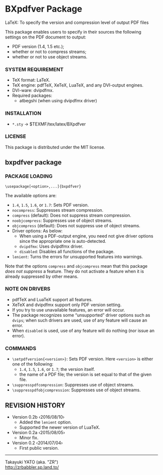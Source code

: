 BXpdfver Package
================

LaTeX: To specify the version and compression level of output PDF files

This package enables users to specify in their sources the following
settings on the PDF document to output:

  * PDF version (1.4, 1.5 etc.);
  * whether or not to compress streams;
  * whether or not to use object streams.

### SYSTEM REQUIREMENT

  * TeX format: LaTeX.
  * TeX engine: pdfTeX, XeTeX, LuaTeX, and any DVI-output engines.
  * DVI-ware: dvipdfmx.
  * Required packages:
      - atbegshi (when using dvipdfmx driver)

### INSTALLATION

  - `*.sty` → $TEXMF/tex/latex/BXpdfver

### LICENSE

This package is distributed under the MIT license.

bxpdfver package
----------------

### PACKAGE LOADING

    \usepackage[<option>,...]{bxpdfver}

The available options are:

  * `1.4`, `1.5`, `1.6`, or `1.7`: Sets PDF version.
  * `nocompress`: Suppresses stream compression.
  * `compress` (default): Does not suppress stream compression.
  * `noobjcompress`: Suppresses use of object streams.
  * `objcompress` (default): Does not suppress use of object streams.
  * Driver options: As below:
      + When using a PDF-output engine, you need not give driver options
        since the appropriate one is auto-detected.
      + `dvipdfmx`: Uses dvipdfmx driver.
      + `disabled`: Disables all functions of the package.
  * `lenient`: Turns the errors for unsupported features into warnings.

Note that the options `compress` and `objcompress` mean that this
package *does not suppress* a feature. They do not activate a feature
when it is already suppressed by other means.

### NOTE ON DRIVERS

  * pdfTeX and LuaTeX support all features.
  * XeTeX and dvipdfmx support only PDF version setting.
  * If you try to use unavailable features, an error will occur.
  * The package recognizes some “unsupported” driver options such as
    `dvips`; when such drivers are used, use of any feature will cause
    an error.
  * When `disabled` is used, use of any feature will do nothing (nor
    issue an error).

### COMMANDS

  * `\setpdfversion{<version>}`: Sets PDF version.
    Here `<version>` is either one of the following:
      + `1.4`, `1.5`, `1.6`, or `1.7`; the version itself.
      + the name of a PDF file; the version is set equal to that of
        the given file.
  * `\suppresspdfcompression`: Suppresses use of object streams.
  * `\suppresspdfobjcompression`: Suppresses use of object streams.

REVISION HISTORY
----------------

  * Version 0.2b ‹2016/08/10›
      - Added the `lenient` option.
      - Supported the newer version of LuaTeX.
  * Version 0.2a ‹2015/08/05›
      - Minor fix.
  * Version 0.2  ‹2014/07/04›
      - First public version.

--------------------
Takayuki YATO (aka. "ZR")  
http://zrbabbler.sp.land.to/
